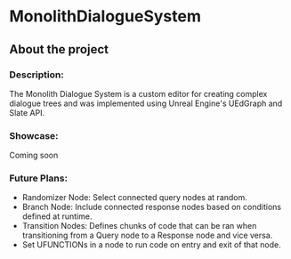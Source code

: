 # MonolithDialogueSystem
## About the project
### Description:
The Monolith Dialogue System is a custom editor for creating complex dialogue trees and was implemented using Unreal Engine's UEdGraph and Slate API.

### Showcase:
Coming soon

### Future Plans: 
* Randomizer Node: Select connected query nodes at random.
* Branch Node: Include connected response nodes based on conditions defined at runtime.
* Transition Nodes: Defines chunks of code that can be ran when transitioning from a Query node to a Response node and vice versa.
* Set UFUNCTIONs in a node to run code on entry and exit of that node.


